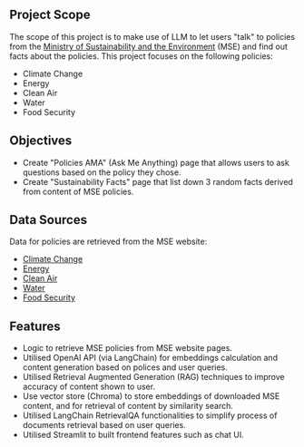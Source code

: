 ## Project Scope

The scope of this project is to make use of LLM to let users "talk" to policies from the [Ministry of Sustainability and the Environment](https://www.mse.gov.sg/) (MSE) and find out facts about the policies. This project focuses on the following policies:

- Climate Change
- Energy
- Clean Air
- Water
- Food Security

## Objectives

- Create "Policies AMA" (Ask Me Anything) page that allows users to ask questions based on the policy they chose.
- Create "Sustainability Facts" page that list down 3 random facts derived from content of MSE policies.

## Data Sources

Data for policies are retrieved from the MSE website:

- [Climate Change](https://www.mse.gov.sg/policies/climate-change)
- [Energy](https://www.mse.gov.sg/policies/energy)
- [Clean Air](https://www.mse.gov.sg/policies/clean-air)
- [Water](https://www.mse.gov.sg/policies/water)
- [Food Security](https://www.mse.gov.sg/policies/food/)

## Features

- Logic to retrieve MSE policies from MSE website pages.
- Utilised OpenAI API (via LangChain) for embeddings calculation and content generation based on polices and user queries.
- Utilised Retrieval Augmented Generation (RAG) techniques to improve accuracy of content shown to user.
- Use vector store (Chroma) to store embeddings of downloaded MSE content, and for retrieval of content by similarity search.
- Utilised LangChain RetrievalQA functionalities to simplify process of documents retrieval based on user queries.
- Utilised Streamlit to built frontend features such as chat UI.